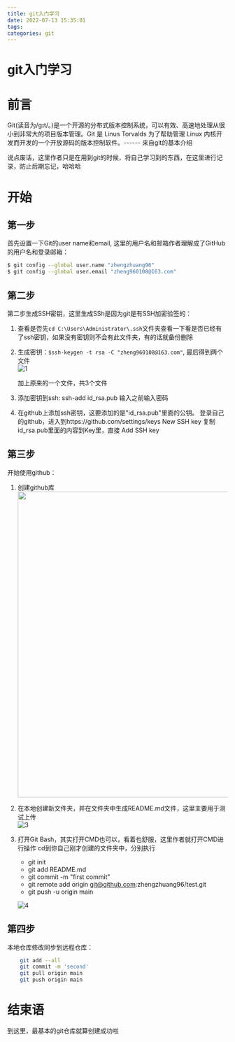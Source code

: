 ```yaml
---
title: git入门学习
date: 2022-07-13 15:35:01
tags:
categories: git
---
```


# git入门学习

前言
==

Git(读音为/gɪt/。)是一个开源的分布式版本控制系统，可以有效、高速地处理从很小到非常大的项目版本管理。Git 是 Linus Torvalds 为了帮助管理 Linux 内核开发而开发的一个开放源码的版本控制软件。------ 来自git的基本介绍

说点废话，这里作者只是在用到git的时候，将自己学习到的东西，在这里进行记录，防止后期忘记，哈哈哈

开始
==

第一步
---

首先设置一下Git的user name和email, 这里的用户名和邮箱作者理解成了GitHub的用户名和登录邮箱：
```bash
$ git config --global user.name "zhengzhuang96"
$ git config --global user.email "zheng960108@163.com"
```
第二步
---
第二步生成SSH密钥，这里生成SSh是因为git是有SSH加密验签的：

 1. 查看是否先`cd C:\Users\Administrator\.ssh`文件夹查看一下看是否已经有了ssh密钥，如果没有密钥则不会有此文件夹，有的话就备份删除
 2. 生成密钥：`$ssh-keygen -t rsa -C "zheng960108@163.com"`, 最后得到两个文件<br />
    ![1](https://user-images.githubusercontent.com/29434858/51579166-e8ecc880-1efa-11e9-9776-3a7b364783ee.png)

    加上原来的一个文件，共3个文件
 3. 添加密钥到ssh: ssh-add id_rsa.pub 输入之前输入密码
 4. 在github上添加ssh密钥，这要添加的是"id_rsa.pub"里面的公钥。
    登录自己的github，进入到https://github.com/settings/keys
    New SSH key
    复制id_rsa.pub里面的内容到Key里，直接 Add SSH key

第三步
---
开始使用github：

 1. 创建github库<br />
    <img src="https://user-images.githubusercontent.com/29434858/51579175-f30ec700-1efa-11e9-8861-14c369445e1a.png" width="700px" height="auto" />


 2. 在本地创建新文件夹，并在文件夹中生成README.md文件，这里主要用于测试上传<br />
     ![3](https://user-images.githubusercontent.com/29434858/51579182-f99d3e80-1efa-11e9-8316-7ef6b0d1eb86.png)

 3. 打开Git Bash，其实打开CMD也可以，看着也舒服，这里作者就打开CMD进行操作
    cd到你自己刚才创建的文件夹中，分别执行

    * git init
    * git add README.md
    * git commit -m "first commit"
    * git remote add origin git@github.com:zhengzhuang96/test.git
    * git push -u origin main

     ![4](https://user-images.githubusercontent.com/29434858/51579193-0326a680-1efb-11e9-9b9f-953a3e574cc8.png)


第四步
---
本地仓库修改同步到远程仓库：
```bash
    git add --all
    git commit -m 'second'
    git pull origin main
    git push origin main
```
结束语
===
到这里，最基本的git仓库就算创建成功啦
